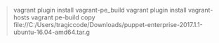 > vagrant plugin install vagrant-pe_build
> vagrant plugin install vagrant-hosts
> vagrant pe-build copy file://C:/Users/tragiccode/Downloads/puppet-enterprise-2017.1.1-ubuntu-16.04-amd64.tar.g
